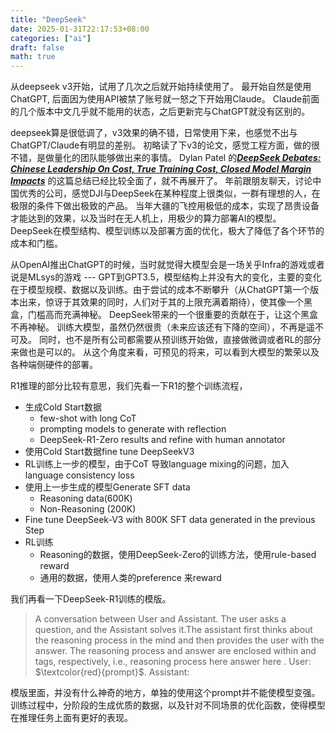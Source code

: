 ```yaml
---
title: "DeepSeek"
date: 2025-01-31T22:17:53+08:00
categories: ["ai"]
draft: false
math: true
---
```


从deepseek v3开始，试用了几次之后就开始持续使用了。
最开始自然是使用ChatGPT, 后面因为使用API被禁了账号就一怒之下开始用Claude。
Claude前面的几个版本中文几乎就不能用的状态，之后更新完与ChatGPT就没有区别的。

deepseek算是很低调了，v3效果的确不错，日常使用下来，也感觉不出与ChatGPT/Claude有明显的差别。
初略读了下v3的论文，感觉工程方面，做的很不错，是做量化的团队能够做出来的事情。
Dylan Patel 的[___DeepSeek Debates: Chinese Leadership On Cost, True Training Cost, Closed Model Margin Impacts___][1] 的这篇总结已经比较全面了，就不再展开了。
年前跟朋友聊天，讨论中国优秀的公司，感觉DJI与DeepSeek在某种程度上很类似，一群有理想的人，在极限的条件下做出极致的产品。
当年大疆的飞控用极低的成本，实现了昂贵设备才能达到的效果，以及当时在无人机上，用极少的算力部署AI的模型。
DeepSeek在模型结构、模型训练以及部署方面的优化，极大了降低了各个环节的成本和门槛。

从OpenAI推出ChatGPT的时候，当时就觉得大模型会是一场关乎Infra的游戏或者说是MLsys的游戏 --- GPT到GPT3.5，模型结构上并没有大的变化，主要的变化在于模型规模、数据以及训练。由于尝试的成本不断攀升（从ChatGPT第一个版本出来，惊讶于其效果的同时，人们对于其的上限充满着期待），使其像一个黑盒，门槛高而充满神秘。
DeepSeek带来的一个很重要的贡献在于，让这个黑盒不再神秘。
训练大模型，虽然仍然很贵（未来应该还有下降的空间），不再是遥不可及。
同时，也不是所有公司都需要从预训练开始做，直接做微调或者RL的部分来做也是可以的。
从这个角度来看，可预见的将来，可以看到大模型的繁荣以及各种端侧硬件的部署。

R1推理的部分比较有意思，我们先看一下R1的整个训练流程，
+ 生成Cold Start数据
  + few-shot with long CoT
  + prompting models to generate with reflection
  + DeepSeek-R1-Zero results and refine with human annotator
+ 使用Cold Start数据fine tune DeepSeekV3
+ RL训练上一步的模型，由于CoT 导致language mixing的问题，加入language consistency loss
+ 使用上一步生成的模型Generate SFT data 
  + Reasoning data(600K)
  + Non-Reasoning (200K)
+ Fine tune DeepSeek-V3 with 800K SFT data generated in the previous Step  
+ RL训练
  + Reasoning的数据，使用DeepSeek-Zero的训练方法，使用rule-based reward
  + 通用的数据，使用人类的preference 来reward
  
我们再看一下DeepSeek-R1训练的模版。

>A conversation between User and Assistant. The user asks a question, and the Assistant solves it.The assistant first thinks about the reasoning process in the mind and then provides the user with the answer. The reasoning process and answer are enclosed within <think> </think> and <answer> </answer> tags, respectively, i.e., <think> reasoning process here </think> <answer> answer here </answer>. User: $\textcolor{red}{prompt}$. Assistant:

模版里面，并没有什么神奇的地方，单独的使用这个prompt并不能使模型变强。
训练过程中，分阶段的生成优质的数据，以及针对不同场景的优化函数，使得模型在推理任务上面有更好的表现。




[1]:https://semianalysis.com/2025/01/31/deepseek-debates/


